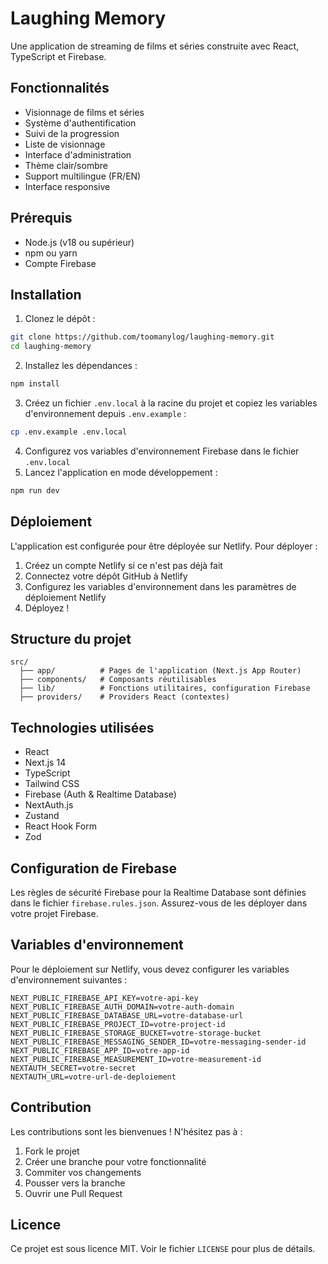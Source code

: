 # Laughing Memory

Une application de streaming de films et séries construite avec React, TypeScript et Firebase.

## Fonctionnalités

* Visionnage de films et séries
* Système d'authentification
* Suivi de la progression
* Liste de visionnage
* Interface d'administration
* Thème clair/sombre
* Support multilingue (FR/EN)
* Interface responsive

## Prérequis

* Node.js (v18 ou supérieur)
* npm ou yarn
* Compte Firebase

## Installation

1. Clonez le dépôt :

```bash
git clone https://github.com/toomanylog/laughing-memory.git
cd laughing-memory
```

2. Installez les dépendances :

```bash
npm install
```

3. Créez un fichier `.env.local` à la racine du projet et copiez les variables d'environnement depuis `.env.example` :

```bash
cp .env.example .env.local
```

4. Configurez vos variables d'environnement Firebase dans le fichier `.env.local`
5. Lancez l'application en mode développement :

```bash
npm run dev
```

## Déploiement

L'application est configurée pour être déployée sur Netlify. Pour déployer :

1. Créez un compte Netlify si ce n'est pas déjà fait
2. Connectez votre dépôt GitHub à Netlify
3. Configurez les variables d'environnement dans les paramètres de déploiement Netlify
4. Déployez !

## Structure du projet

```
src/
  ├── app/          # Pages de l'application (Next.js App Router)
  ├── components/   # Composants réutilisables
  ├── lib/          # Fonctions utilitaires, configuration Firebase
  ├── providers/    # Providers React (contextes)
```

## Technologies utilisées

* React
* Next.js 14
* TypeScript
* Tailwind CSS
* Firebase (Auth & Realtime Database)
* NextAuth.js
* Zustand
* React Hook Form
* Zod

## Configuration de Firebase

Les règles de sécurité Firebase pour la Realtime Database sont définies dans le fichier `firebase.rules.json`. Assurez-vous de les déployer dans votre projet Firebase.

## Variables d'environnement

Pour le déploiement sur Netlify, vous devez configurer les variables d'environnement suivantes :

```
NEXT_PUBLIC_FIREBASE_API_KEY=votre-api-key
NEXT_PUBLIC_FIREBASE_AUTH_DOMAIN=votre-auth-domain
NEXT_PUBLIC_FIREBASE_DATABASE_URL=votre-database-url
NEXT_PUBLIC_FIREBASE_PROJECT_ID=votre-project-id
NEXT_PUBLIC_FIREBASE_STORAGE_BUCKET=votre-storage-bucket
NEXT_PUBLIC_FIREBASE_MESSAGING_SENDER_ID=votre-messaging-sender-id
NEXT_PUBLIC_FIREBASE_APP_ID=votre-app-id
NEXT_PUBLIC_FIREBASE_MEASUREMENT_ID=votre-measurement-id
NEXTAUTH_SECRET=votre-secret
NEXTAUTH_URL=votre-url-de-deploiement
```

## Contribution

Les contributions sont les bienvenues ! N'hésitez pas à :

1. Fork le projet
2. Créer une branche pour votre fonctionnalité
3. Commiter vos changements
4. Pousser vers la branche
5. Ouvrir une Pull Request

## Licence

Ce projet est sous licence MIT. Voir le fichier `LICENSE` pour plus de détails.
